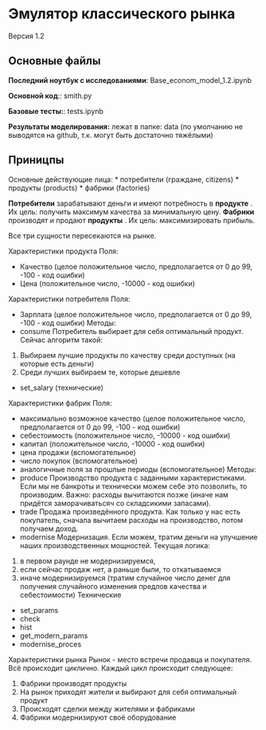 <h1> Эмулятор классического рынка </h1>

Версия 1.2

<h2> Основные файлы </h2>
<b>Последний ноутбук с исследованиями</b>: Base_econom_model_1.2.ipynb

<b>Основной код</b>:: smith.py

<b>Базовые тесты:</b>: tests.ipynb

<b>Результаты моделирования:</b> 
лежат в папке: data (по умолчанию не выводятся на github, т.к. могут быть достаточно тяжёлыми)

<h2> Приницпы </h2>
Основные действующие лица:
* потребители (граждане, citizens)
* продукты (products)
* фабрики (factories)

<b>Потребители</b>  зарабатывают деньги и имеют потребность в <b>продукте</b> . Их цель: получить максимум качества за минимальную цену.
<b>Фабрики</b>  производят и продают <b>продукты</b> . Их цель: максимизировать прибыль. 

Все три сущности пересекаются на рынке. 

Характеристики продукта
Поля:
- Качество (целое положительное число, предполагается от 0 до 99, -100 - код ошибки)
- Цена (положительное число, -10000 - код ошибки)

Характеристики потребителя
Поля:
- Зарплата (целое положительное число, предполагается от 0 до 99, -100 - код ошибки)
Методы:
- consume
Потребитель выбирает для себя оптимальный продукт. 
Сейчас алгоритм такой:
1) Выбираем лучшие продукты по качеству среди доступных (на которые есть деньги)
2) Среди лучших выбираем те, которые дешевле
- set_salary (технические)

Характеристики фабрик
Поля:
- максимально возможное качество (целое положительное число, предполагается от 0 до 99, -100 - код ошибки)
- себестоимость (положительное число, -10000 - код ошибки)
- капитал (положительное число, -10000 - код ошибки)
- цена продажи (вспомогательное)
- число покупок (вспомогательное)
- аналогичные поля за прошлые периоды (вспомогательное)
Методы:
- produce
Производство продукта с заданными характеристиками. 
Если мы не банкроты и технически можем себе это позволить, то производим. 
Важно: расходы вычитаются позже (иначе нам придётся заморачиватьсяч со складсикими запасами).
- trade
Продажа произведённого продукта.
Как только у нас есть покупатель, сначала вычитаем расходы на производство, потом получаем доход.
- modernise
Модернизация. Если можем, тратим деньги на улучшение наших производственных мощностей. 
Текущая логика:
1) в первом раунде не модернизируемся, 
2) если сейчас продаж нет, а раньше были, то откатываемся
3) иначе модернизируемся (тратим случайное число денег для получения случайного изменения предлов качества и себестоимости)
Технические
- set_params
- check
- hist
- get_modern_params
- modernise_proces

Характеристики рынка
Рынок - место встречи продавца и покупателя. 
Всё происходит циклично. Каждый цикл происходит следующее:
1) Фабрики производят продукты
2) На рынок приходят жители и выбирают для себя оптимальный продукт
3) Происходят сделки между жителями и фабриками
4) Фабрики модернизируют своё оборудование
